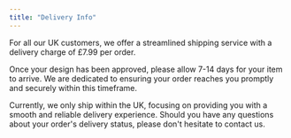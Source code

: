 ```yaml
---
title: "Delivery Info"
---
```


For all our UK customers, we offer a streamlined shipping service with a delivery charge of £7.99 per order.

Once your design has been approved, please allow 7-14 days for your item to arrive. We are dedicated to ensuring your order reaches you promptly and securely within this timeframe.

Currently, we only ship within the UK, focusing on providing you with a smooth and reliable delivery experience. Should you have any questions about your order's delivery status, please don't hesitate to contact us.
